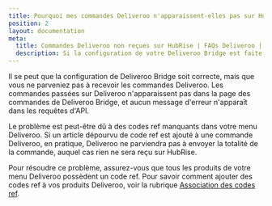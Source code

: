 ```yaml
---
title: Pourquoi mes commandes Deliveroo n'apparaissent-elles pas sur HubRise ?
position: 2
layout: documentation
meta:
  title: Commandes Deliveroo non reçues sur HubRise | FAQs Deliveroo | HubRise
  description: Si la configuration de votre Deliveroo Bridge est faite mais vous ne recevez pas de commandes Deliveroo, il se peut qu'il y ait des codes ref manquants.
---
```


Il se peut que la configuration de Deliveroo Bridge soit correcte, mais que vous ne parveniez pas à recevoir les commandes Deliveroo. Les commandes passées sur Deliveroo n'apparaissent pas dans la page des commandes de Deliveroo Bridge, et aucun message d'erreur n'apparaît dans les requêtes d'API.

Le problème est peut-être dû à des codes ref manquants dans votre menu Deliveroo. Si un article dépourvu de code ref est ajouté à une commande Deliveroo, en pratique, Deliveroo ne parviendra pas à envoyer la totalité de la commande, auquel cas rien ne sera reçu sur HubRise.

Pour résoudre ce problème, assurez-vous que tous les produits de votre menu Deliveroo possèdent un code ref. Pour savoir comment ajouter des codes ref à vos produits Deliveroo, voir la rubrique [Association des codes ref](/apps/deliveroo/associer-codes-ref).
